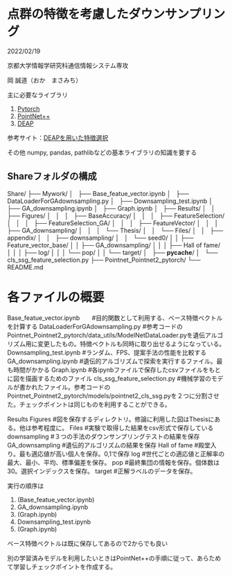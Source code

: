 # 点群の特徴を考慮したダウンサンプリング


2022/02/19

京都大学情報学研究科通信情報システム専攻

岡 誠道（おか　まさみち）


主に必要なライブラリ
1. [Pytorch](https://pytorch.org/)
2. [PointNet++](https://github.com/yanx27/Pointnet_Pointnet2_pytorch)
3. [DEAP](https://deap.readthedocs.io/en/master/)

参考サイト：[DEAPを用いた特徴選択](https://qiita.com/kimisyo/items/2a1fc6a28b389f3e0561)

その他
numpy, pandas, pathlibなどの基本ライブラリの知識を要する


## Shareフォルダの構成


Share/
    ├── Mywork/
    │   ├── Base_featue_vector.ipynb
    │   ├── DataLoaderForGAdownsampling.py
    │   ├── Downsampling_test.ipynb
    │   ├── GA_downsampling.ipynb
    │   ├── Graph.ipynb
    │   ├── Results/
    │   │   ├── Figures/
    │   │   │   ├── BaseAccuracy/
    │   │   │   ├── FeatureSelection/
    │   │   │   ├── FeatureSelection_GA/
    │   │   │   ├── FeatureVector/
    │   │   │   ├── GA_downsampling/
    │   │   │   └── Thesis/
    │   │   └── Files/
    │   │       ├── appendix/
    │   │       ├── downsampling/
    │   │       └── seed0/
    │   │           ├── Feature_vector_base/
    │   │           ├── GA_downsampling/
    │   │           │   ├── Hall of fame/
    │   │           │   ├── log/
    │   │           │   └── pop/
    │   │           └── target/
    │   ├── __pycache__/
    │   └── cls_ssg_feature_selection.py
    ├── Pointnet_Pointnet2_pytorch/
    └── README.md



# 各ファイルの概要


Base_featue_vector.ipynb　　#目的関数として利用する、ベース特徴ベクトルを計算する
DataLoaderForGAdownsampling.py  #参考コードのPointnet_Pointnet2_pytorch/data_utils/ModelNetDataLoader.pyを遺伝アルゴリズム用に変更したもの。特徴ベクトルも同時に取り出せるようになっている。
Downsampling_test.ipynb  #ランダム、FPS、提案手法の性能を比較する
GA_downsampling.ipynb  #遺伝的アルゴリズムで探索を実行するファイル。最も時間がかかる
Graph.ipynb  #各ipynbファイルで保存したcsvファイルをもとに図を描画するためのファイル
cls_ssg_feature_selection.py  #機械学習のモデルが書かれたファイル。参考コードのPointnet_Pointnet2_pytorch/models/pointnet2_cls_ssg.pyを２つに分割させた。チェックポイントは同じものを利用することができる。

Results
Figures  #図を保存するディレクトリ。修論に利用した図はThesisにある。他は参考程度に。
Files  #実験で取得した結果をcsv形式で保存している
 downsampling #３つの手法のダウンサンプリングテストの結果を保存
 GA_downsampling #遺伝的アルゴリズムの結果を保存
  Hall of fame #殿堂入り。最も適応値が高い個人を保存。0,1で保存
  log #世代ごとの適応値と正解率の最大、最小、平均、標準偏差を保存。
  pop #最終集団の情報を保存。個体数は30。選択インデックスを保存。
 target #正解ラベルのデータを保存。
  


実行の順序は
1. (Base_featue_vector.ipynb)
2. GA_downsampling.ipynb
3. (Graph.ipynb)
4. Downsampling_test.ipynb
5. (Graph.ipynb)

ベース特徴ベクトルは既に保存してあるので2からでも良い

別の学習済みモデルを利用したいときはPointNet++の手順に従って、あらためて学習しチェックポイントを作成する。

```python

```
